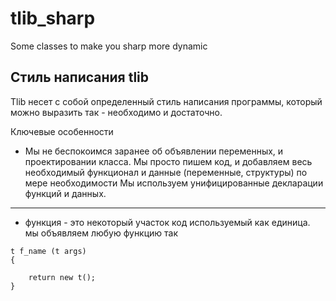 tlib_sharp
==========

Some classes to make you sharp more dynamic

Стиль написания tlib
--------------------

Tlib несет с собой определенный стиль написания программы, который можно выразить так - необходимо и достаточно.

Ключевые особенности
* Мы не беспокоимся заранее об объявлении переменных, и проектировании класса. Мы просто пишем код, и добавляем весь необходимый функционал и данные (переменные, структуры) по мере необходимости
Мы используем унифицированные декларации функций и данных.
-----------------------------------------
* функция - это некоторый участок код используемый как единица. мы объявляем любую функцию так 
```
t f_name (t args)
{

    return new t();
}
```
